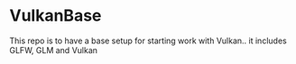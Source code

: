 # VulkanBase

This repo is to have a base setup for starting work with Vulkan.. it includes GLFW, GLM and Vulkan
